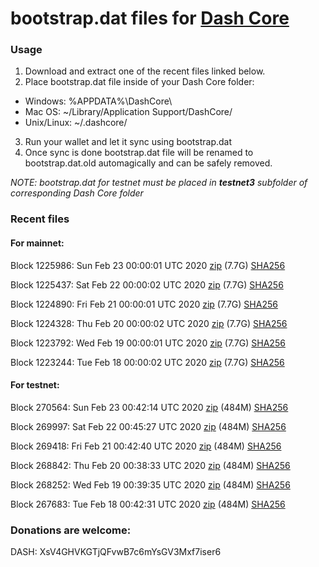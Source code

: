 # bootstrap.dat files for [Dash Core](https://github.com/dashpay/dash)

### Usage

1. Download and extract one of the recent files linked below.
2. Place bootstrap.dat file inside of your Dash Core folder:
 - Windows: %APPDATA%\DashCore\
 - Mac OS: ~/Library/Application Support/DashCore/
 - Unix/Linux: ~/.dashcore/
3. Run your wallet and let it sync using bootstrap.dat
4. Once sync is done bootstrap.dat file will be renamed to bootstrap.dat.old automagically and can be safely removed.

_NOTE: bootstrap.dat for testnet must be placed in **testnet3** subfolder of corresponding Dash Core folder_

### Recent files

#### For mainnet:

Block 1225986: Sun Feb 23 00:00:01 UTC 2020 [zip](https://dash-bootstrap.ams3.digitaloceanspaces.com/mainnet/2020-02-23/bootstrap.dat.zip) (7.7G) [SHA256](https://dash-bootstrap.ams3.digitaloceanspaces.com/mainnet/2020-02-23/sha256.txt)

Block 1225437: Sat Feb 22 00:00:02 UTC 2020 [zip](https://dash-bootstrap.ams3.digitaloceanspaces.com/mainnet/2020-02-22/bootstrap.dat.zip) (7.7G) [SHA256](https://dash-bootstrap.ams3.digitaloceanspaces.com/mainnet/2020-02-22/sha256.txt)

Block 1224890: Fri Feb 21 00:00:01 UTC 2020 [zip](https://dash-bootstrap.ams3.digitaloceanspaces.com/mainnet/2020-02-21/bootstrap.dat.zip) (7.7G) [SHA256](https://dash-bootstrap.ams3.digitaloceanspaces.com/mainnet/2020-02-21/sha256.txt)

Block 1224328: Thu Feb 20 00:00:02 UTC 2020 [zip](https://dash-bootstrap.ams3.digitaloceanspaces.com/mainnet/2020-02-20/bootstrap.dat.zip) (7.7G) [SHA256](https://dash-bootstrap.ams3.digitaloceanspaces.com/mainnet/2020-02-20/sha256.txt)

Block 1223792: Wed Feb 19 00:00:01 UTC 2020 [zip](https://dash-bootstrap.ams3.digitaloceanspaces.com/mainnet/2020-02-19/bootstrap.dat.zip) (7.7G) [SHA256](https://dash-bootstrap.ams3.digitaloceanspaces.com/mainnet/2020-02-19/sha256.txt)

Block 1223244: Tue Feb 18 00:00:02 UTC 2020 [zip](https://dash-bootstrap.ams3.digitaloceanspaces.com/mainnet/2020-02-18/bootstrap.dat.zip) (7.7G) [SHA256](https://dash-bootstrap.ams3.digitaloceanspaces.com/mainnet/2020-02-18/sha256.txt)


#### For testnet:

Block 270564: Sun Feb 23 00:42:14 UTC 2020 [zip](https://dash-bootstrap.ams3.digitaloceanspaces.com/testnet/2020-02-23/bootstrap.dat.zip) (484M) [SHA256](https://dash-bootstrap.ams3.digitaloceanspaces.com/testnet/2020-02-23/sha256.txt)

Block 269997: Sat Feb 22 00:45:27 UTC 2020 [zip](https://dash-bootstrap.ams3.digitaloceanspaces.com/testnet/2020-02-22/bootstrap.dat.zip) (484M) [SHA256](https://dash-bootstrap.ams3.digitaloceanspaces.com/testnet/2020-02-22/sha256.txt)

Block 269418: Fri Feb 21 00:42:40 UTC 2020 [zip](https://dash-bootstrap.ams3.digitaloceanspaces.com/testnet/2020-02-21/bootstrap.dat.zip) (484M) [SHA256](https://dash-bootstrap.ams3.digitaloceanspaces.com/testnet/2020-02-21/sha256.txt)

Block 268842: Thu Feb 20 00:38:33 UTC 2020 [zip](https://dash-bootstrap.ams3.digitaloceanspaces.com/testnet/2020-02-20/bootstrap.dat.zip) (484M) [SHA256](https://dash-bootstrap.ams3.digitaloceanspaces.com/testnet/2020-02-20/sha256.txt)

Block 268252: Wed Feb 19 00:39:35 UTC 2020 [zip](https://dash-bootstrap.ams3.digitaloceanspaces.com/testnet/2020-02-19/bootstrap.dat.zip) (484M) [SHA256](https://dash-bootstrap.ams3.digitaloceanspaces.com/testnet/2020-02-19/sha256.txt)

Block 267683: Tue Feb 18 00:42:31 UTC 2020 [zip](https://dash-bootstrap.ams3.digitaloceanspaces.com/testnet/2020-02-18/bootstrap.dat.zip) (484M) [SHA256](https://dash-bootstrap.ams3.digitaloceanspaces.com/testnet/2020-02-18/sha256.txt)


### Donations are welcome:

DASH: XsV4GHVKGTjQFvwB7c6mYsGV3Mxf7iser6
